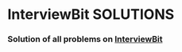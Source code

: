 # InterviewBit SOLUTIONS

### Solution of all problems on [InterviewBit](https://www.interviewbit.com/)
